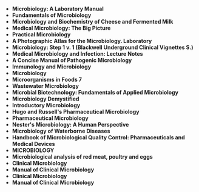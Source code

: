 <ul>
                                <li><b><a target="_blank" href="https://github.com/manjunath5496/Applied-Genetics-and-Molecular-Biology-Books/blob/master/ag(1).pdf" style="text-decoration:none;">Microbiology: A Laboratory Manual </a></b></li>
                                <li><b><a target="_blank" href="https://github.com/manjunath5496/Applied-Genetics-and-Molecular-Biology-Books/blob/master/ag(2).pdf" style="text-decoration:none;">Fundamentals of Microbiology</a></b></li>
                                <li><b><a target="_blank" href="https://github.com/manjunath5496/Applied-Genetics-and-Molecular-Biology-Books/blob/master/ag(3).pdf" style="text-decoration:none;">Microbiology and Biochemistry of Cheese and Fermented Milk</a></b></li>
 <li><b><a target="_blank" href="https://github.com/manjunath5496/Applied-Genetics-and-Molecular-Biology-Books/blob/master/ag(4).pdf" style="text-decoration:none;">Medical Microbiology: The Big Picture  </a></b></li>                              
<li><b><a target="_blank" href="https://github.com/manjunath5496/Applied-Genetics-and-Molecular-Biology-Books/blob/master/ag(5).pdf" style="text-decoration:none;">Practical Microbiology </a></b></li>
                                
 <li><b><a target="_blank" href="https://github.com/manjunath5496/Applied-Genetics-and-Molecular-Biology-Books/blob/master/ag(6).pdf" style="text-decoration:none;">A Photographic Atlas for the Microbiology. Laboratory</a></b></li>
                          
<li><b><a target="_blank" href="https://github.com/manjunath5496/Applied-Genetics-and-Molecular-Biology-Books/blob/master/ag(7).pdf" style="text-decoration:none;">Microbiology: Step 1 v. 1 (Blackwell Underground Clinical Vignettes S.) </a></b></li>
                                <li><b><a target="_blank" href="https://github.com/manjunath5496/Applied-Genetics-and-Molecular-Biology-Books/blob/master/ag(8).pdf" style="text-decoration:none;">Medical Microbiology and Infection: Lecture Notes</a></b></li>
                                <li><b><a target="_blank" href="https://github.com/manjunath5496/Applied-Genetics-and-Molecular-Biology-Books/blob/master/ag(9).pdf" style="text-decoration:none;">A Concise Manual of Pathogenic Microbiology</a></b></li>
                                
<li><b><a target="_blank" href="https://github.com/manjunath5496/Applied-Genetics-and-Molecular-Biology-Books/blob/master/ag(10).pdf" style="text-decoration:none;">Immunology and Microbiology</a></b></li>  
        
<li><b><a target="_blank" href="https://github.com/manjunath5496/Applied-Genetics-and-Molecular-Biology-Books/blob/master/ag(11).pdf" style="text-decoration:none;">Microbiology </a></b></li>
                                <li><b><a target="_blank" href="https://github.com/manjunath5496/Applied-Genetics-and-Molecular-Biology-Books/blob/master/ag(12).pdf" style="text-decoration:none;">Microorganisms in Foods 7</a></b></li>
                                
<li><b><a target="_blank" href="https://github.com/manjunath5496/Applied-Genetics-and-Molecular-Biology-Books/blob/master/ag(13).pdf" style="text-decoration:none;"> Wastewater Microbiology</a></b></li>                               
                                
                                          
 <li><b><a target="_blank" href="https://github.com/manjunath5496/Applied-Genetics-and-Molecular-Biology-Books/blob/master/ag(14).pdf" style="text-decoration:none;">Microbial Biotechnology: Fundamentals of Applied Microbiology</a></b></li> 
 <li><b><a target="_blank" href="https://github.com/manjunath5496/Applied-Genetics-and-Molecular-Biology-Books/blob/master/ag(15).pdf" style="text-decoration:none;">Microbiology Demystified</a></b></li>

  
 <li><b><a target="_blank" href="https://github.com/manjunath5496/Applied-Genetics-and-Molecular-Biology-Books/blob/master/ag(16).pdf" style="text-decoration:none;">Introductory Microbiology</a></b></li>
                                <li><b><a target="_blank" href="https://github.com/manjunath5496/Applied-Genetics-and-Molecular-Biology-Books/blob/master/ag(17).pdf" style="text-decoration:none;">Hugo and Russell's Pharmaceutical Microbiology</a></b></li>
      <li><b><a target="_blank" href="https://github.com/manjunath5496/Applied-Genetics-and-Molecular-Biology-Books/blob/master/ag(18).pdf" style="text-decoration:none;">Pharmaceutical Microbiology</a></b></li>                               
                                                       
 <li><b><a target="_blank" href="https://github.com/manjunath5496/Applied-Genetics-and-Molecular-Biology-Books/blob/master/ag(20).pdf" style="text-decoration:none;">Nester's Microbiology: A Human Perspective</a></b></li>

  
 <li><b><a target="_blank" href="https://github.com/manjunath5496/Applied-Genetics-and-Molecular-Biology-Books/blob/master/ag(21).pdf" style="text-decoration:none;">Microbiology of Waterborne Diseases</a></b></li>
                                <li><b><a target="_blank" href="https://github.com/manjunath5496/Applied-Genetics-and-Molecular-Biology-Books/blob/master/ag(22).pdf" style="text-decoration:none;">Handbook of Microbiological Quality Control: Pharmaceuticals and Medical Devices</a></b></li>
      <li><b><a target="_blank" href="https://github.com/manjunath5496/Applied-Genetics-and-Molecular-Biology-Books/blob/master/ag(23).pdf" style="text-decoration:none;">MICROBIOLOGY</a></b></li>  
      
  <li><b><a target="_blank" href="https://github.com/manjunath5496/Applied-Genetics-and-Molecular-Biology-Books/blob/master/ag(24).pdf" style="text-decoration:none;">Microbiological analysis of red meat, poultry and eggs</a></b></li>
                                <li><b><a target="_blank" href="https://github.com/manjunath5496/Applied-Genetics-and-Molecular-Biology-Books/blob/master/ag(25).pdf" style="text-decoration:none;">Clinical Microbiology</a></b></li>
      <li><b><a target="_blank" href="https://github.com/manjunath5496/Applied-Genetics-and-Molecular-Biology-Books/blob/master/ag(26).pdf" style="text-decoration:none;">Manual of Clinical Microbiology</a></b></li>          
     <li><b><a target="_blank" href="https://github.com/manjunath5496/Applied-Genetics-and-Molecular-Biology-Books/blob/master/ag(27).pdf" style="text-decoration:none;">Clinical Microbiology</a></b></li>
      <li><b><a target="_blank" href="https://github.com/manjunath5496/Applied-Genetics-and-Molecular-Biology-Books/blob/master/ag(26).pdf" style="text-decoration:none;">Manual of Clinical Microbiology</a></b></li>                                
 
 </ul>
